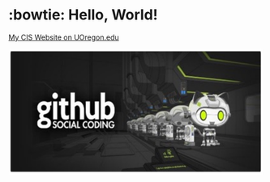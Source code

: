 # :bowtie: Hello, World!


[My CIS Website on UOregon.edu](http://pages.uoregon.edu/cdaley4/111/)

![github social coding logo](images/github-image.png)
